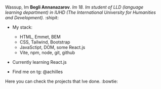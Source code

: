 Wassup, Im **Begli Annanazarov**. _Im 18. Im student of LLD (language learning department) in IUHD (The International University for Humanities and Development)._ :shipit:
- My stack:
  - HTML, Emmet, BEM
  - CSS, Tailwind, Bootstrap
  - JavaSctipt, DOM, some React.js
  - Vite, npm, node, git, github
- Currently learning React.js

- Find me on tg: @achiIIes
 
Here you can check the projects that Ive done. :bowtie:
